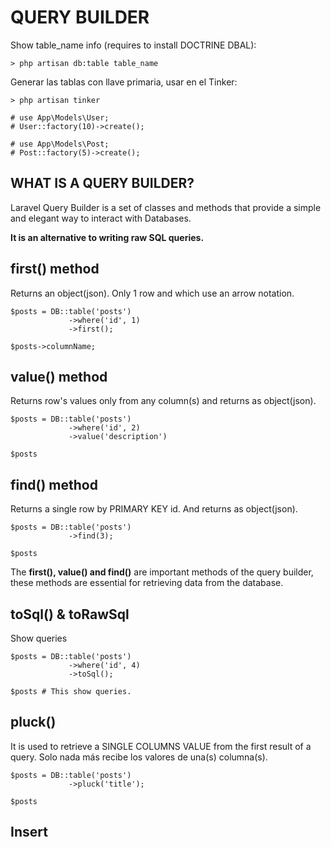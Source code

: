 # QUERY BUILDER 

Show table_name info (requires to install DOCTRINE DBAL):

```
> php artisan db:table table_name
```

Generar las tablas con llave primaria, usar en el Tinker:
```
> php artisan tinker

# use App\Models\User;
# User::factory(10)->create();

# use App\Models\Post;
# Post::factory(5)->create();
```

## WHAT IS A QUERY BUILDER?

Laravel Query Builder is a set of classes and methods that provide a simple and elegant way to interact with Databases. 

**It is an alternative to writing raw SQL queries.**

## first() method

Returns an object(json). Only 1 row and which use an arrow notation. 

```
$posts = DB::table('posts')
             ->where('id', 1)
             ->first();

$posts->columnName;
```

## value() method

Returns row's values only from any column(s) and returns as object(json).

```
$posts = DB::table('posts')
             ->where('id', 2)
             ->value('description')

$posts
```

## find() method

Returns a single row by PRIMARY KEY id. And returns as object(json).

```
$posts = DB::table('posts')
             ->find(3);

$posts
```

The **first(), value() and find()** are important methods of the query builder, these methods are essential for retrieving data from the database.

## toSql() & toRawSql

Show queries
```
$posts = DB::table('posts')
             ->where('id', 4)
             ->toSql();

$posts # This show queries.
```

## pluck() 

It is used to retrieve a SINGLE COLUMNS VALUE from the first result of a query.
Solo nada más recibe los valores de una(s) columna(s). 

```
$posts = DB::table('posts')
             ->pluck('title');

$posts
```

## Insert